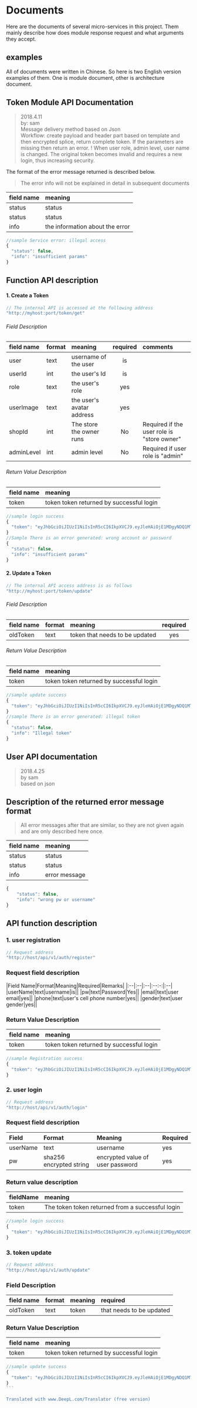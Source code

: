 # Documents

Here are the documents of several micro-services in this project. Them mainly describe how does module response request and what arguments they accept.

## examples
All of documents were written in Chinese. So here is two English version examples of them. One is module document, other is architecture document.

## Token Module API Documentation

> 2018.4.11  
> by: sam  
> Message delivery method based on Json   
> Workflow: create payload and header part based on template and then encrypted splice, return complete token. If the parameters are missing then return an error.
> ! When user role, admin level, user name is changed. The original token becomes invalid and requires a new login, thus increasing security.

The format of the error message returned is described below.

> The error info will not be explained in detail in subsequent documents

|field name|meaning|
|:--|:--|
|status|status
|status|status|
|info|the information about the error|

```javascript
//sample Service error: illegal access
{
  "status": false,
  "info": "insufficient params"
}
```

## Function API description
#### 1. Create a Token
```javascript
// The internal API is accessed at the following address
"http://myhost:port/token/get"
```

###### Field Description

|field name|format|meaning|required|comments|
|:--|:--|:--|:-:|:--|
|user|text|username of the user|is||
|userId|int|the user's Id|is||
|role|text|the user's role|yes||
|userImage|text|the user's avatar address|yes||
|shopId|int|The store the owner runs|No|Required if the user role is "store owner"|
|adminLevel|int|admin level|No|Required if user role is "admin"|

###### Return Value Description

|field name|meaning|
|:--|:--|
|token|token token returned by successful login|

```javascript
//sample login success
{
  "token": "eyJhbGciOiJIUzI1NiIsInR5cCI6IkpXVCJ9.eyJleHAiOjE1MDgyNDQ1MTAsImlhdCI6MTUwODI0MzMxMCwid"
}
//Sample There is an error generated: wrong account or password
{
  "status": false,
  "info": "insufficient params"
}
```

#### 2. Update a Token
```javascript
// The internal API access address is as follows
"http://myhost:port/token/update"
```
###### Field Description

|field name|format|meaning|required|
|:--|:--|:--|:-:|
|oldToken|text|token that needs to be updated|yes|

###### Return Value Description

|field name|meaning|
|:--|:--|
|token|token token returned by successful login|

~~~javascript
//sample update success
{
  "token": "eyJhbGciOiJIUzI1NiIsInR5cCI6IkpXVCJ9.eyJleHAiOjE1MDgyNDQ1MTAsImlhdCI6MTUwODI0MzMxMCwid"
}
//sample There is an error generated: illegal token
{
  "status": false,
  "info": "Illegal token"
}
~~~

## User API documentation
> 2018.4.25  
> by sam  
> based on json

## Description of the returned error message format
> All error messages after that are similar, so they are not given again and are only described here once.

| field name| meaning|
|:--|:--|
|status|status
|status|status|
|info|error message|

```javascript
{
	"status": false,
	"info": "wrong pw or username"
}
```

## API function description
### 1. user registration
```javascript
// Request address
"http://host/api/v1/auth/register"
```
### Request field description
|Field Name|Format|Meaning|Required|Remarks|
|:--|:--|:--|:--:-:|:--|
|userName|text|username|is||
|pw|text|Password|Yes||
|email|text|user email|yes||
|phone|text|user's cell phone number|yes||
|gender|text|user gender|yes||

### Return Value Description
|field name|meaning|
|:--|:--|
|token|token token returned by successful login|

```javascript
//sample Registration success
{
  "token": "eyJhbGciOiJIUzI1NiIsInR5cCI6IkpXVCJ9.eyJleHAiOjE1MDgyNDQ1MTAsImlhdCI6MTUwODI0MzMxMCwid"
}
```
### 2. user login
```javascript
// Request address
"http://host/api/v1/auth/login"
```
### Request field description
|Field|Format|Meaning|Required|
|:--|:--|:--|:--|
|userName|text|username|yes|
|pw|sha256 encrypted string|encrypted value of user password|yes|
### Return value description
|fieldName|meaning|
|:--|:--|
|token|The token token returned from a successful login|

```javascript
//sample login success
{
  "token": "eyJhbGciOiJIUzI1NiIsInR5cCI6IkpXVCJ9.eyJleHAiOjE1MDgyNDQ1MTAsImlhdCI6MTUwODI0MzMxMCwid"
}
```

### 3. token update
```javascript
// Request address
"http://host/api/v1/auth/update"
```
### Field Description

|field name|format|meaning|required|
|:--|:--|:--|:--|
|oldToken|text|token|that needs to be updated|is|

### Return Value Description

|field name|meaning|
|:--|:--|
|token|token token returned by successful login|

~~~javascript
//sample update success
{
  "token": "eyJhbGciOiJIUzI1NiIsInR5cCI6IkpXVCJ9.eyJleHAiOjE1MDgyNDQ1MTAsImlhdCI6MTUwODI0MzMxMCwid"
}
```

Translated with www.DeepL.com/Translator (free version)

